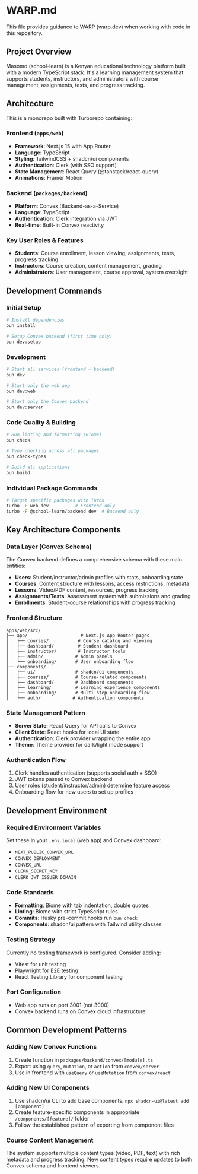 # WARP.md

This file provides guidance to WARP (warp.dev) when working with code in this repository.

## Project Overview

Masomo (school-learn) is a Kenyan educational technology platform built with a modern TypeScript stack. It's a learning management system that supports students, instructors, and administrators with course management, assignments, tests, and progress tracking.

## Architecture

This is a monorepo built with Turborepo containing:

### Frontend (`apps/web`)
- **Framework**: Next.js 15 with App Router
- **Language**: TypeScript
- **Styling**: TailwindCSS + shadcn/ui components
- **Authentication**: Clerk (with SSO support)
- **State Management**: React Query (@tanstack/react-query)
- **Animations**: Framer Motion

### Backend (`packages/backend`)
- **Platform**: Convex (Backend-as-a-Service)
- **Language**: TypeScript
- **Authentication**: Clerk integration via JWT
- **Real-time**: Built-in Convex reactivity

### Key User Roles & Features
- **Students**: Course enrollment, lesson viewing, assignments, tests, progress tracking
- **Instructors**: Course creation, content management, grading
- **Administrators**: User management, course approval, system oversight

## Development Commands

### Initial Setup
```bash
# Install dependencies
bun install

# Setup Convex backend (first time only)
bun dev:setup
```

### Development
```bash
# Start all services (frontend + backend)
bun dev

# Start only the web app
bun dev:web

# Start only the Convex backend
bun dev:server
```

### Code Quality & Building
```bash
# Run linting and formatting (Biome)
bun check

# Type checking across all packages
bun check-types

# Build all applications
bun build
```

### Individual Package Commands
```bash
# Target specific packages with Turbo
turbo -F web dev          # Frontend only
turbo -F @school-learn/backend dev  # Backend only
```

## Key Architecture Components

### Data Layer (Convex Schema)
The Convex backend defines a comprehensive schema with these main entities:
- **Users**: Student/instructor/admin profiles with stats, onboarding state
- **Courses**: Content structure with lessons, access restrictions, metadata
- **Lessons**: Video/PDF content, resources, progress tracking
- **Assignments/Tests**: Assessment system with submissions and grading
- **Enrollments**: Student-course relationships with progress tracking

### Frontend Structure
```
apps/web/src/
├── app/                    # Next.js App Router pages
│   ├── courses/           # Course catalog and viewing
│   ├── dashboard/         # Student dashboard
│   ├── instructor/        # Instructor tools
│   ├── admin/            # Admin panels
│   └── onboarding/       # User onboarding flow
├── components/
│   ├── ui/               # shadcn/ui components
│   ├── courses/          # Course-related components
│   ├── dashboard/        # Dashboard components
│   ├── learning/         # Learning experience components
│   ├── onboarding/       # Multi-step onboarding flow
│   └── auth/            # Authentication components
```

### State Management Pattern
- **Server State**: React Query for API calls to Convex
- **Client State**: React hooks for local UI state
- **Authentication**: Clerk provider wrapping the entire app
- **Theme**: Theme provider for dark/light mode support

### Authentication Flow
1. Clerk handles authentication (supports social auth + SSO)
2. JWT tokens passed to Convex backend
3. User roles (student/instructor/admin) determine feature access
4. Onboarding flow for new users to set up profiles

## Development Environment

### Required Environment Variables
Set these in your `.env.local` (web app) and Convex dashboard:
- `NEXT_PUBLIC_CONVEX_URL`
- `CONVEX_DEPLOYMENT`
- `CONVEX_URL` 
- `CLERK_SECRET_KEY`
- `CLERK_JWT_ISSUER_DOMAIN`

### Code Standards
- **Formatting**: Biome with tab indentation, double quotes
- **Linting**: Biome with strict TypeScript rules
- **Commits**: Husky pre-commit hooks run `bun check`
- **Components**: shadcn/ui pattern with Tailwind utility classes

### Testing Strategy
Currently no testing framework is configured. Consider adding:
- Vitest for unit testing
- Playwright for E2E testing
- React Testing Library for component testing

### Port Configuration
- Web app runs on port 3001 (not 3000)
- Convex backend runs on Convex cloud infrastructure

## Common Development Patterns

### Adding New Convex Functions
1. Create function in `packages/backend/convex/[module].ts`
2. Export using `query`, `mutation`, or `action` from `convex/server`
3. Use in frontend with `useQuery` or `useMutation` from `convex/react`

### Adding New UI Components
1. Use shadcn/ui CLI to add base components: `npx shadcn-ui@latest add [component]`
2. Create feature-specific components in appropriate `/components/[feature]/` folder
3. Follow the established pattern of exporting from component files

### Course Content Management
The system supports multiple content types (video, PDF, text) with rich metadata and progress tracking. New content types require updates to both Convex schema and frontend viewers.
